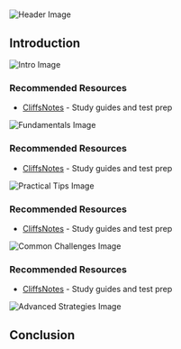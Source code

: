 # 


![Header Image](https://fal.media/files/zebra/2LFe36XM_ocrBw7L8QPhP.png)

## Introduction


![Intro Image](https://fal.media/files/lion/MbFWoT39nVxYHBf3x66jk.png)

<a href=".html"></a>

### Recommended Resources
- [CliffsNotes](https://www.cliffsnotes.com/) - Study guides and test prep


![Fundamentals Image](https://fal.media/files/kangaroo/9dYF-V7L5ASMmSkaeQ7Oi.png)

<a href=".html"></a>

### Recommended Resources
- [CliffsNotes](https://www.cliffsnotes.com/) - Study guides and test prep


![Practical Tips Image](https://fal.media/files/koala/m7UUg5Op98sjZ_v9nA1_F.png)

<a href=".html"></a>

### Recommended Resources
- [CliffsNotes](https://www.cliffsnotes.com/) - Study guides and test prep


![Common Challenges Image](https://fal.media/files/panda/MpjFH3wTTI1GeCTd6UojR.png)

<a href=".html"></a>

### Recommended Resources
- [CliffsNotes](https://www.cliffsnotes.com/) - Study guides and test prep


![Advanced Strategies Image](https://fal.media/files/kangaroo/tyP64SBnSFEfyVpOAChAd.png)

## Conclusion

